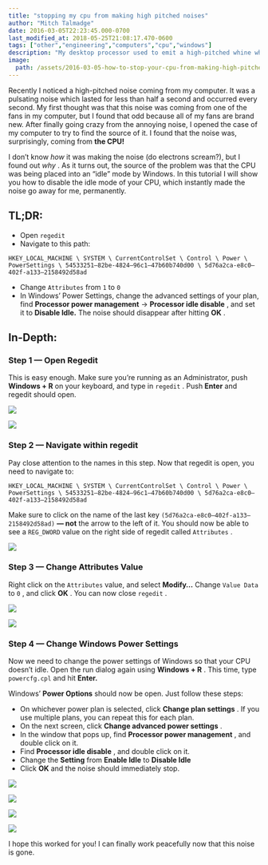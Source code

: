 ```yaml
---
title: "stopping my cpu from making high pitched noises"
author: "Mitch Talmadge"
date: 2016-03-05T22:23:45.000-0700
last_modified_at: 2018-05-25T21:08:17.470-0600
tags: ["other","engineering","computers","cpu","windows"]
description: "My desktop processor used to emit a high-pitched whine when it crunched numbers. I finally had enough!"
image:
  path: /assets/2016-03-05-how-to-stop-your-cpu-from-making-high-pitched-noises/1*JKs0C40koWvK1Ryqdc_QKA.png
---
```


Recently I noticed a high-pitched noise coming from my computer. It was a pulsating noise which lasted for less than half a second and occurred every second. My first thought was that this noise was coming from one of the fans in my computer, but I found that odd because all of my fans are brand new. After finally going crazy from the annoying noise, I opened the case of my computer to try to find the source of it. I found that the noise was, surprisingly, coming from **the CPU!**

I don’t know _how_ it was making the noise (do electrons scream?), but I found out _why_ . As it turns out, the source of the problem was that the CPU was being placed into an “idle” mode by Windows. In this tutorial I will show you how to disable the idle mode of your CPU, which instantly made the noise go away for me, permanently.
## TL;DR:
- Open `regedit`
- Navigate to this path:

```
HKEY_LOCAL_MACHINE \ SYSTEM \ CurrentControlSet \ Control \ Power \ PowerSettings \ 54533251–82be-4824–96c1–47b60b740d00 \ 5d76a2ca-e8c0–402f-a133–2158492d58ad
```
- Change `Attributes` from `1` to `0`
- In Windows’ Power Settings, change the advanced settings of your plan, find **Processor power management** -> **Processor idle disable** , and set it to **Disable Idle.** The noise should disappear after hitting **OK** .

## In-Depth:
### Step 1 — Open Regedit

This is easy enough. Make sure you’re running as an Administrator, push **Windows + R** on your keyboard, and type in `regedit` . Push **Enter** and regedit should open.

![](/assets/images/2016-03-05-how-to-stop-your-cpu-from-making-high-pitched-noises/1*s8anuoCIOdpxOSDg4OOnHw.png)

![](/assets/images/2016-03-05-how-to-stop-your-cpu-from-making-high-pitched-noises/1*npEsYpszwQLVoxq8nfX55A.png)

### Step 2 — Navigate within regedit

Pay close attention to the names in this step. Now that regedit is open, you need to navigate to:
```
HKEY_LOCAL_MACHINE \ SYSTEM \ CurrentControlSet \ Control \ Power \ PowerSettings \ 54533251–82be-4824–96c1–47b60b740d00 \ 5d76a2ca-e8c0–402f-a133–2158492d58ad
```

Make sure to click on the name of the last key `(5d76a2ca-e8c0–402f-a133–2158492d58ad)` **— not** the arrow to the left of it. You should now be able to see a `REG_DWORD` value on the right side of regedit called `Attributes` .

![](/assets/images/2016-03-05-how-to-stop-your-cpu-from-making-high-pitched-noises/1*EDQrwBy8rkiI3jIN5abu8w.png)

### Step 3 — Change Attributes Value

Right click on the `Attributes` value, and select **Modify…** Change `Value Data` to `0` , and click **OK** . You can now close `regedit` .

![](/assets/images/2016-03-05-how-to-stop-your-cpu-from-making-high-pitched-noises/1*wkYzqTvl2-pzBeMAUKxjVw.png)

![](/assets/images/2016-03-05-how-to-stop-your-cpu-from-making-high-pitched-noises/1*670b4IwuzhEQ76rrVear6g.png)

### Step 4 — Change Windows Power Settings

Now we need to change the power settings of Windows so that your CPU doesn’t idle. Open the run dialog again using **Windows + R** . This time, type `powercfg.cpl` and hit **Enter.**

Windows’ **Power Options** should now be open. Just follow these steps:
- On whichever power plan is selected, click **Change plan settings** . If you use multiple plans, you can repeat this for each plan.
- On the next screen, click **Change advanced power settings** .
- In the window that pops up, find **Processor power management** , and double click on it.
- Find **Processor idle disable** , and double click on it.
- Change the **Setting** from **Enable Idle** to **Disable Idle**
- Click **OK** and the noise should immediately stop.

![](/assets/images/2016-03-05-how-to-stop-your-cpu-from-making-high-pitched-noises/1*En1vJrfYcuh8didCnLfGBw.png)

![](/assets/images/2016-03-05-how-to-stop-your-cpu-from-making-high-pitched-noises/1*EdIiMc3TgvzyGllpeW8YVg.png)

![](/assets/images/2016-03-05-how-to-stop-your-cpu-from-making-high-pitched-noises/1*k_RStOGDIzmtrhwy7omQTg.png)

![](/assets/images/2016-03-05-how-to-stop-your-cpu-from-making-high-pitched-noises/1*JKs0C40koWvK1Ryqdc_QKA.png)

I hope this worked for you! I can finally work peacefully now that this noise is gone.

